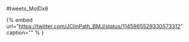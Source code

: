 #tweets_MolDx8

{% embed url="https://twitter.com/JClinPath_BMJ/status/1145965529330573312"  caption="" % }
